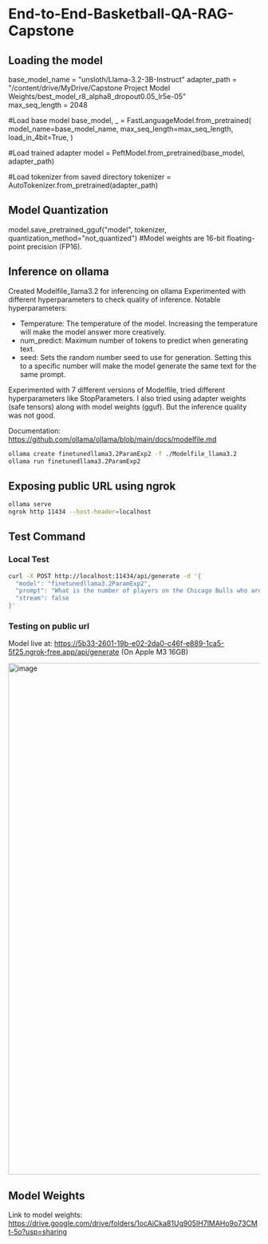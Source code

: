 # End-to-End-Basketball-QA-RAG-Capstone

## Loading the model
base_model_name = "unsloth/Llama-3.2-3B-Instruct"
adapter_path = "/content/drive/MyDrive/Capstone Project Model Weights/best_model_r8_alpha8_dropout0.05_lr5e-05"  
max_seq_length = 2048

#Load base model
base_model, _ = FastLanguageModel.from_pretrained(
    model_name=base_model_name,
    max_seq_length=max_seq_length,
    load_in_4bit=True,
)

#Load trained adapter
model = PeftModel.from_pretrained(base_model, adapter_path)

#Load tokenizer from saved directory
tokenizer = AutoTokenizer.from_pretrained(adapter_path)

## Model Quantization

model.save_pretrained_gguf("model", tokenizer, quantization_method="not_quantized")
#Model weights are 16-bit floating-point precision (FP16).

## Inference on ollama

Created Modelfile_llama3.2 for inferencing on ollama
Experimented with different hyperparameters to check quality of inference.
Notable hyperparameters:
- Temperature: The temperature of the model. Increasing the temperature will make the model answer more creatively.
- num_predict: Maximum number of tokens to predict when generating text.
- seed: Sets the random number seed to use for generation. Setting this to a specific number will make the model generate the same text for the same prompt.

Experimented with 7 different versions of Modelfile, tried different hyperparameters like StopParameters. I also tried using adapter weights (safe tensors) along with model weights (gguf). But the inference quality was not good.

Documentation: https://github.com/ollama/ollama/blob/main/docs/modelfile.md

```bash
ollama create finetunedllama3.2ParamExp2 -f ./Modelfile_llama3.2
ollama run finetunedllama3.2ParamExp2
```
## Exposing public URL using ngrok
```bash
ollama serve
ngrok http 11434 --host-header=localhost
```

## Test Command
### Local Test
```bash
curl -X POST http://localhost:11434/api/generate -d '{
  "model": "finetunedllama3.2ParamExp2",
  "prompt": "What is the number of players on the Chicago Bulls who are 25 years old or younger?",
  "stream": false
}'
```
### Testing on public url
Model live at: https://5b33-2601-19b-e02-2da0-c46f-e889-1ca5-5f25.ngrok-free.app/api/generate (On Apple M3 16GB)

<img width="1025" alt="image" src="https://github.com/user-attachments/assets/9c6eaf90-5597-48bb-a76d-15cfb78a9127" />

## Model Weights
Link to model weights: https://drive.google.com/drive/folders/1ocAiCka81Ug905IH7lMAHo9o73CMt-5o?usp=sharing


